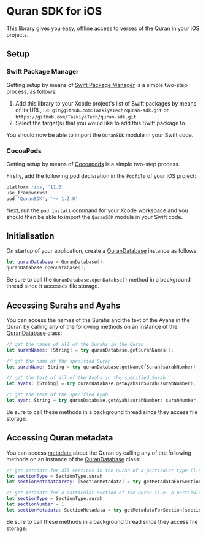 # Quran SDK for iOS

This library gives you easy, offline access to verses of the Quran in your iOS projects.

## Setup

### Swift Package Manager

Getting setup by means of [Swift Package Manager](https://swift.org/package-manager) is a simple
two-step process, as follows:

1. Add this library to your Xcode project's list of Swift packages by means of its URL,
   i.e. `git@github.com:TazkiyaTech/quran-sdk.git` or `https://github.com/TazkiyaTech/quran-sdk.git`.
2. Select the target(s) that you would like to add this Swift package to.

You should now be able to import the `QuranSDK` module in your Swift code.

### CocoaPods

Getting setup by means of [Cocoapods](https://cocoapods.org) is a simple two-step process.

Firstly, add the following pod declaration in the `Podfile` of your iOS project:

```ruby
platform :ios, '11.0'
use_frameworks!
pod 'QuranSDK', '~> 1.2.0'
```

Next, run the `pod install` command for your Xcode workspace and you should then be able to import
the `QuranSDK` module in your Swift code.

## Initialisation

On startup of your application, create a [QuranDatabase](QuranSDK/Database/QuranDatabase.swift)
instance as follows:

```swift
let quranDatabase = QuranDatabase();
quranDatabase.openDatabase();
```

Be sure to call the `QuranDatabase.openDatabse()` method in a background thread since it accesses
file storage.

## Accessing Surahs and Ayahs

You can access the names of the Surahs and the text of the Ayahs in the Quran by calling any of the
following methods on an instance of the [QuranDatabase](QuranSDK/Database/QuranDatabase.swift)
class:

```swift
// get the names of all of the Surahs in the Quran
let surahNames: [String] = try quranDatabase.getSurahNames();

// get the name of the specified Surah
let surahName: String = try quranDatabase.getNameOfSurah(surahNumber)

// get the text of all of the Ayahs in the specified Surah
let ayahs: [String] = try quranDatabase.getAyahsInSurah(surahNumber);

// get the text of the specified Ayah
let ayah: String = try quranDatabase.getAyah(surahNumber: surahNumber, ayahNumber: ayahNumber);
```

Be sure to call these methods in a background thread since they access file storage.

## Accessing Quran metadata

You can access [metadata](QuranSDK/Models/SectionMetadata.swift) about the Quran by calling any of
the following methods on an instance of the [QuranDatabase](QuranSDK/Database/QuranDatabase.swift)
class:

```swift
// get metadata for all sections in the Quran of a particular type (i.e. for all Surahs, Juzs, Juz-Quarters, Hizbs or Hizb-Quarters)
let sectionType = SectionType.surah
let sectionMetadataArray: [SectionMetadata] = try getMetadataForSections(ofType: sectionType)

// get metadata for a particular section of the Quran (i.e. a particular Surah, Juz, Juz-Quarter, Hizb or Hizb-Quarter)
let sectionType = SectionType.surah
let sectionNumber = 1
let sectionMetadata: SectionMetadata = try getMetadataForSection(sectionType: sectionType, sectionNumber: sectionNumber)
```

Be sure to call these methods in a background thread since they access file storage.
